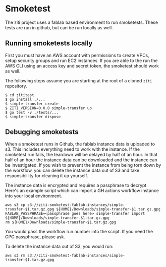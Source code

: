 # Smoketest

The ziti project uses a fablab based environment to run smoketests. These tests are run
in github, but can be run locally as well.

## Running smoketests locally

First you must have an AWS account with permissions to create VPCs, setup security groups
and run EC2 instances. If you are able to the run the AWS CLI using an access key and 
secret token, the smoketest should work as well.

The following steps assume you are starting at the root of a cloned `ziti` repository.

```
$ cd zititest
$ go install ./...
$ simple-transfer create
$ ZITI_VERSION=0.0.0 simple-transfer up
$ go test -v ./tests/...
$ simple-transfer dispose
```

## Debugging smoketests

When a smoketest runs in Github, the fablab instance data is uploaded to s3. This includes 
everything need to work with the instance. If the smoketest run fails, the teardown will
be delayed by half of an hour. In that half of an hour the instance data can be downloaded
and the instance can be investigated. If you wish to prevent the instance from being
torn down by the workflow, you can delete the instance data out of S3 and take responsiblility
for cleaning it up yourself.

The instance data is encrypted and requires a passphrase to decrypt. Here's an example 
script which can import a GH actions workflow instance into your local environment.

```
aws s3 cp s3://ziti-smoketest-fablab-instances/simple-transfer-$1.tar.gz.gpg ${HOME}/Downloads/simple-transfer-$1.tar.gz.gpg
FABLAB_PASSPHRASE=<passphrase goes here> simple-transfer import ${HOME}/Downloads/simple-transfer-$1.tar.gz.gpg
rm ${HOME}/Downloads/simple-transfer-$1.tar.gz.gpg
```
You would pass the workflow run number into the script. If you need the GPG passphrase, please ask.

To delete the instance data out of S3, you would run:

```
aws s3 rm s3://ziti-smoketest-fablab-instances/simple-transfer-$1.tar.gz.gpg
```
